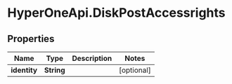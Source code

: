 # HyperOneApi.DiskPostAccessrights

## Properties
Name | Type | Description | Notes
------------ | ------------- | ------------- | -------------
**identity** | **String** |  | [optional] 


